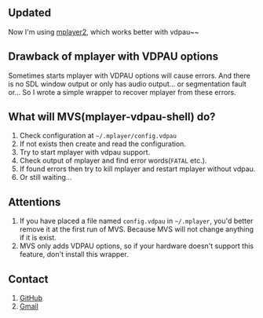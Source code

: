 ## Updated
Now I'm using [mplayer2][1], which works better with vdpau~~

## Drawback of mplayer with VDPAU options
Sometimes starts mplayer with VDPAU options will cause errors.
And there is no SDL window output or only has audio output...
or segmentation fault or... So I wrote a simple wrapper to
recover mplayer from these errors.


## What will MVS(mplayer-vdpau-shell) do?
1. Check configuration at `~/.mplayer/config.vdpau`
2. If not exists then create and read the configuration.
3. Try to start mplayer with vdpau support.
4. Check output of mplayer and find error words(`FATAL` etc.).
5. If found errors then try to kill mplayer and restart mplayer without vdpau.
6. Or still waiting...

## Attentions
1. If you have placed a file named `config.vdpau` in `~/.mplayer`, you'd
better remove it at the first run of MVS. Because MVS will not change 
anything if it is exist.
2. MVS only adds VDPAU options, so if your hardware doesn't support 
this feature, don't install this wrapper.

## Contact
1. [GitHub][2]
2. [Gmail][3]


[1]: http://www.mplayer2.org
[2]: https://github.com/justmao945/mplayer-vdpau-shell
[3]: justmao945@gmail.com

